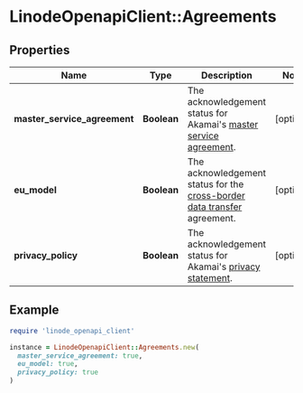 # LinodeOpenapiClient::Agreements

## Properties

| Name | Type | Description | Notes |
| ---- | ---- | ----------- | ----- |
| **master_service_agreement** | **Boolean** | The acknowledgement status for Akamai&#39;s [master service agreement](https://www.linode.com/legal-msa/). | [optional] |
| **eu_model** | **Boolean** | The acknowledgement status for the [cross-border data transfer](https://www.akamai.com/legal/compliance/privacy-trust-center/cross-border-data-transfer-statement) agreement. | [optional] |
| **privacy_policy** | **Boolean** | The acknowledgement status for Akamai&#39;s [privacy statement](https://www.akamai.com/legal/privacy-statement). | [optional] |

## Example

```ruby
require 'linode_openapi_client'

instance = LinodeOpenapiClient::Agreements.new(
  master_service_agreement: true,
  eu_model: true,
  privacy_policy: true
)
```

